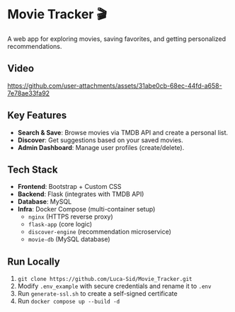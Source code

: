 # Movie Tracker 🎬

A web app for exploring movies, saving favorites, and getting personalized recommendations.
## Video
https://github.com/user-attachments/assets/31abe0cb-68ec-44fd-a658-7e78ae33fa92

## Key Features  
- **Search & Save**: Browse movies via TMDB API and create a personal list.  
- **Discover**: Get suggestions based on your saved movies.  
- **Admin Dashboard**: Manage user profiles (create/delete).  

## Tech Stack  
- **Frontend**: Bootstrap + Custom CSS  
- **Backend**: Flask (integrates with TMDB API)  
- **Database**: MySQL  
- **Infra**: Docker Compose (multi-container setup)  
  - `nginx` (HTTPS reverse proxy)  
  - `flask-app` (core logic)  
  - `discover-engine` (recommendation microservice)
  - `movie-db` (MySQL database)

## Run Locally
1. `git clone https://github.com/Luca-Sid/Movie_Tracker.git`
2. Modify `.env_example` with secure credentials and rename it to `.env`
3. Run `generate-ssl.sh` to create a self-signed certificate
4. Run `docker compose up --build -d`
